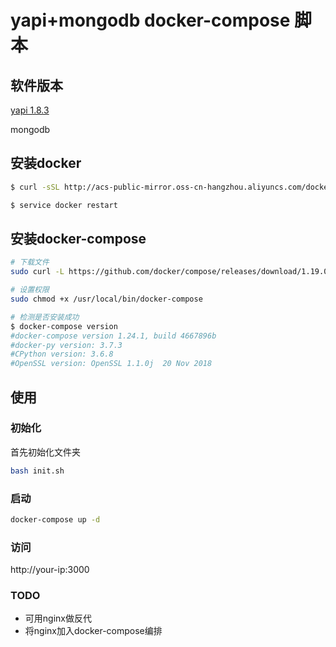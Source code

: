 # yapi+mongodb docker-compose 脚本

## 软件版本
[yapi 1.8.3](https://github.com/YMFE/yapi)

mongodb

## 安装docker
``` bash
$ curl -sSL http://acs-public-mirror.oss-cn-hangzhou.aliyuncs.com/docker-engine/internet | sh -

$ service docker restart
```

## 安装docker-compose
``` bash
# 下载文件
sudo curl -L https://github.com/docker/compose/releases/download/1.19.0/docker-compose-`uname -s`-`uname -m` -o /usr/local/bin/docker-compose

# 设置权限
sudo chmod +x /usr/local/bin/docker-compose

# 检测是否安装成功
$ docker-compose version
#docker-compose version 1.24.1, build 4667896b
#docker-py version: 3.7.3
#CPython version: 3.6.8
#OpenSSL version: OpenSSL 1.1.0j  20 Nov 2018
```

## 使用
### 初始化
首先初始化文件夹
``` bash
bash init.sh
```

### 启动
``` bash
docker-compose up -d
```

### 访问
http://your-ip:3000

### TODO
- 可用nginx做反代
- 将nginx加入docker-compose编排
